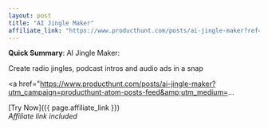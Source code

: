 ```yaml
---
layout: post
title: "AI Jingle Maker"
affiliate_link: "https://www.producthunt.com/posts/ai-jingle-maker?ref=autoverse&utm_source=autoverse"
---
```


**Quick Summary**: AI Jingle Maker: <p>
            Create radio jingles, podcast intros and audio ads in a snap
          </p>
          <p>
            <a href="https://www.producthunt.com/posts/ai-jingle-maker?utm_campaign=producthunt-atom-posts-feed&amp;utm_medium=...

[Try Now]({{ page.affiliate_link }})  
*Affiliate link included*

